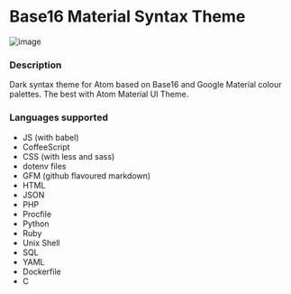 # Base16 Material Syntax Theme

![image](https://cloud.githubusercontent.com/assets/9076315/25948814/994b998a-3655-11e7-9a0f-ecfec45bc13e.png)

### Description
Dark syntax theme for Atom based on Base16 and Google Material colour palettes. The best with Atom Material UI Theme.

### Languages supported
- JS (with babel)
- CoffeeScript
- CSS (with less and sass)
- dotenv files
- GFM (github flavoured markdown)
- HTML
- JSON
- PHP
- Procfile
- Python
- Ruby
- Unix Shell
- SQL
- YAML
- Dockerfile
- C

